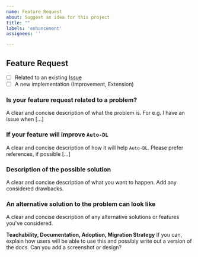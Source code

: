```yaml
---
name: Feature Request
about: Suggest an idea for this project
title: ""
labels: 'enhancement'
assignees: ''

---
```


## Feature Request

- [ ] Related to an existing [Issue](../../../../issues) 
- [ ] A new implementation (Improvement, Extension) 

### Is your feature request related to a problem?

A clear and concise description of what the problem is. For e.g. I have an issue when [...]

### If your feature will improve `Auto-DL`

A clear and concise description of how it will help `Auto-DL`. Please prefer references, if possible [...]

### Description of the possible solution

A clear and concise description of what you want to happen. Add any considered drawbacks.

### An alternative solution to the problem can look like

A clear and concise description of any alternative solutions or features you've considered.

**Teachability, Documentation, Adoption, Migration Strategy**
If you can, explain how users will be able to use this and possibly write out a version of the docs.
Can you add a screenshot or design?
